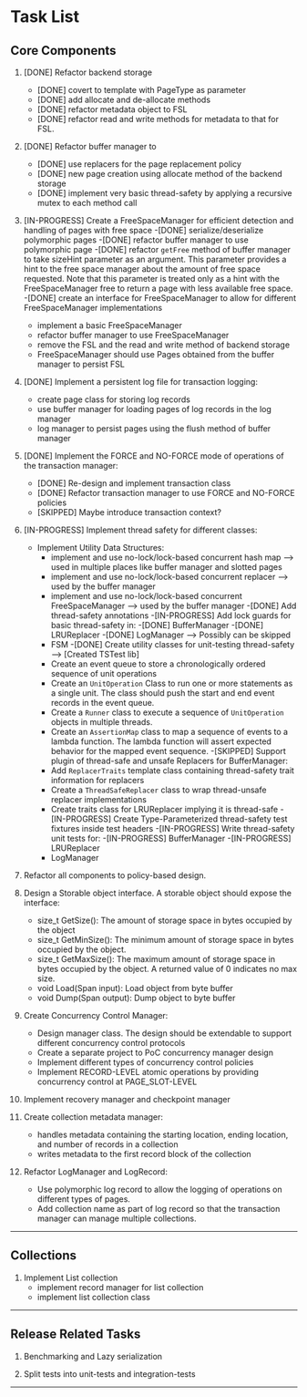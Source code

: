 <!--
 TODO.md - Persist
 
 Copyright 2021 Ketan Goyal
 
 Permission is hereby granted, free of charge, to any person obtaining a copy
 of this software and associated documentation files (the "Software"), to deal
 in the Software without restriction, including without limitation the rights
 to use, copy, modify, merge, publish, distribute, sublicense, and/or sell
 copies of the Software, and to permit persons to whom the Software is
 furnished to do so, subject to the following conditions:
 
 The above copyright notice and this permission notice shall be included in all
 copies or substantial portions of the Software.
 
 THE SOFTWARE IS PROVIDED "AS IS", WITHOUT WARRANTY OF ANY KIND, EXPRESS OR
 IMPLIED, INCLUDING BUT NOT LIMITED TO THE WARRANTIES OF MERCHANTABILITY,
 FITNESS FOR A PARTICULAR PURPOSE AND NONINFRINGEMENT. IN NO EVENT SHALL THE
 AUTHORS OR COPYRIGHT HOLDERS BE LIABLE FOR ANY CLAIM, DAMAGES OR OTHER
 LIABILITY, WHETHER IN AN ACTION OF CONTRACT, TORT OR OTHERWISE, ARISING FROM,
 OUT OF OR IN CONNECTION WITH THE SOFTWARE OR THE USE OR OTHER DEALINGS IN THE
 SOFTWARE.
-->

# Task List

## Core Components

1. [DONE] Refactor backend storage
    - [DONE] covert to template with PageType as parameter
    - [DONE] add allocate and de-allocate methods
    - [DONE] refactor metadata object to FSL
    - [DONE] refactor read and write methods for metadata to that for FSL.

2. [DONE] Refactor buffer manager to
    - [DONE] use replacers for the page replacement policy
    - [DONE] new page creation using allocate method of the backend storage
    - [DONE] implement very basic thread-safety by applying a recursive mutex to each method call

3. [IN-PROGRESS] Create a FreeSpaceManager for efficient detection and handling of pages with free space
    -[DONE] serialize/deserialize polymorphic pages
    -[DONE] refactor buffer manager to use polymorphic page
    -[DONE] refactor `getFree` method of buffer manager to take sizeHint parameter as an argument. This parameter provides a hint to the free space manager about the amount of free space requested. Note that this parameter is treated only as a hint with the FreeSpaceManager free to return a page with less available free space.
    -[DONE] create an interface for FreeSpaceManager to allow for different FreeSpaceManager implementations
    - implement a basic FreeSpaceManager
    - refactor buffer manager to use FreeSpaceManager
    - remove the FSL and the read and write method of backend storage
    - FreeSpaceManager should use Pages obtained from the buffer manager to persist FSL

4. [DONE] Implement a persistent log file for transaction logging:
    - create page class for storing log records
    - use buffer manager for loading pages of log records in the log manager
    - log manager to persist pages using the flush method of buffer manager

5. [DONE] Implement the FORCE and NO-FORCE mode of operations of the transaction manager:
    - [DONE] Re-design and implement transaction class
    - [DONE] Refactor transaction manager to use FORCE and NO-FORCE policies
    - [SKIPPED] Maybe introduce transaction context?

6. [IN-PROGRESS] Implement thread safety for different classes:
    - Implement Utility Data Structures:
        - implement and use no-lock/lock-based concurrent hash map --> used in multiple places like buffer manager and slotted pages
        - implement and use no-lock/lock-based concurrent replacer --> used by the buffer manager
        - implement and use no-lock/lock-based concurrent FreeSpaceManager --> used by the buffer manager
    -[DONE] Add thread-safety annotations
    -[IN-PROGRESS] Add lock guards for basic thread-safety in:
        -[DONE] BufferManager
        -[DONE] LRUReplacer
        -[DONE] LogManager --> Possibly can be skipped
        - FSM
    -[DONE] Create utility classes for unit-testing thread-safety --> [Created TSTest lib]
        - Create an event queue to store a chronologically ordered sequence of unit operations
        - Create an `UnitOperation` Class to run one or more statements as a single unit. The class should push the start and end event records in the event queue.
        - Create a `Runner` class to execute a sequence of `UnitOperation` objects in multiple threads.
        - Create an `AssertionMap` class to map a sequence of events to a lambda function. The lambda function will assert expected behavior for the mapped event sequence.
    -[SKIPPED] Support plugin of thread-safe and unsafe Replacers for BufferManager:
        - Add `ReplacerTraits` template class containing thread-safety trait information for replacers
        - Create a `ThreadSafeReplacer` class to wrap thread-unsafe replacer implementations
        - Create traits class for LRUReplacer implying it is thread-safe
    -[IN-PROGRESS] Create Type-Parameterized thread-safety test fixtures inside test headers
    -[IN-PROGRESS] Write thread-safety unit tests for:
        -[IN-PROGRESS] BufferManager
        -[IN-PROGRESS] LRUReplacer
        - LogManager

7. Refactor all components to policy-based design.

8. Design a Storable object interface. A storable object should expose the interface:
    - size_t GetSize(): The amount of storage space in bytes occupied by the object
    - size_t GetMinSize(): The minimum amount of storage space in bytes occupied by the object.
    - size_t GetMaxSize(): The maximum amount of storage space in bytes occupied by the object. A returned value of 0 indicates no max size.
    - void Load(Span input): Load object from byte buffer
    - void Dump(Span output): Dump object to byte buffer

9. Create Concurrency Control Manager:
    - Design manager class. The design should be extendable to support different concurrency control protocols
    - Create a separate project to PoC concurrency manager design
    - Implement different types of concurrency control policies
    - Implement RECORD-LEVEL atomic operations by providing concurrency control at PAGE_SLOT-LEVEL

10. Implement recovery manager and checkpoint manager

11. Create collection metadata manager:
    - handles metadata containing the starting location, ending location, and number of records in a collection
    - writes metadata to the first record block of the collection

12. Refactor LogManager and LogRecord:
    - Use polymorphic log record to allow the logging of operations on different types of pages.
    - Add collection name as part of log record so that the transaction manager can manage multiple collections.

------------------------------------------------------------

## Collections

1. Implement List collection
    - implement record manager for list collection
    - implement list collection class

------------------------------------------------------------

## Release Related Tasks

1. Benchmarking and Lazy serialization

2. Split tests into unit-tests and integration-tests

------------------------------------------------------------
